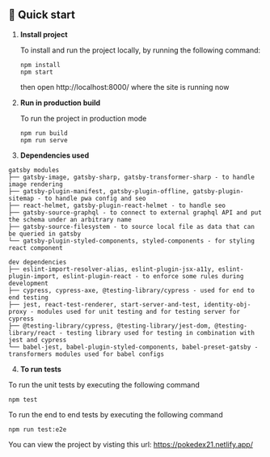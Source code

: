 ## 🚀 Quick start

1.  **Install project**

    To install and run the project locally, by running the following command:

    ```shell
    npm install
    npm start
    ```

    then open http://localhost:8000/ where the site is running now

2.  **Run in production build**

    To run the project in production mode

    ```shell
    npm run build
    npm run serve
    ```

3.  **Dependencies used**

```text
gatsby modules
├── gatsby-image, gatsby-sharp, gatsby-transformer-sharp - to handle image rendering
├── gatsby-plugin-manifest, gatsby-plugin-offline, gatsby-plugin-sitemap - to handle pwa config and seo
├── react-helmet, gatsby-plugin-react-helmet - to handle seo
├── gatsby-source-graphql - to connect to external graphql API and put the schema under an arbitrary name
├── gatsby-source-filesystem - to source local file as data that can be queried in gatsby
└── gatsby-plugin-styled-components, styled-components - for styling react component

dev dependencies
├── eslint-import-resolver-alias, eslint-plugin-jsx-a11y, eslint-plugin-import, eslint-plugin-react - to enforce some rules during development
├── cypress, cypress-axe, @testing-library/cypress - used for end to end testing
├── jest, react-test-renderer, start-server-and-test, identity-obj-proxy - modules used for unit testing and for testing server for cypress
├── @testing-library/cypress, @testing-library/jest-dom, @testing-library/react - testing library used for testing in combination with jest and cypress
└── babel-jest, babel-plugin-styled-components, babel-preset-gatsby - transformers modules used for babel configs
```

4.  **To run tests**

To run the unit tests by executing the following command

```
npm test
```

To run the end to end tests by executing the following command

```
npm run test:e2e
```

You can view the project by visting this url: https://pokedex21.netlify.app/
